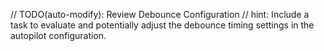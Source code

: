 // TODO(auto-modify): Review Debounce Configuration
// hint: Include a task to evaluate and potentially adjust the debounce timing settings in the autopilot configuration.
